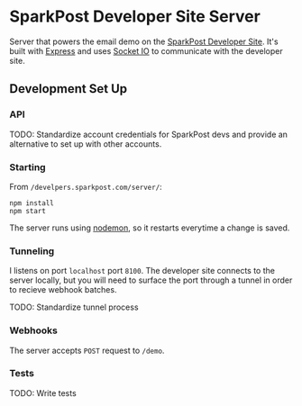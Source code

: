 # SparkPost Developer Site Server

Server that powers the email demo on the [SparkPost Developer Site](https://developers.sparkpost.com).
It's built with [Express](https://expressjs.com/) and uses [Socket IO](https://socket.io/) to communicate with the developer site.

## Development Set Up

### API
TODO: Standardize account credentials for SparkPost devs and provide an alternative to set up with other accounts.

### Starting
From `/develpers.sparkpost.com/server/`:

```
npm install
npm start
```

The server runs using [nodemon](https://github.com/remy/nodemon), so it restarts everytime a change is saved.

### Tunneling
I listens on port `localhost` port `8100`.
The developer site connects to the server locally, but you will need to surface the port through a tunnel in order to recieve webhook batches.

TODO: Standardize tunnel process

### Webhooks

The server accepts `POST` request to `/demo`.


### Tests

TODO: Write tests
